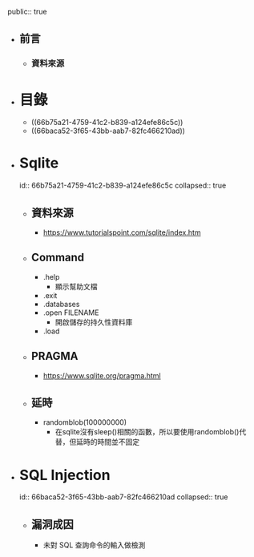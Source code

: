 public:: true

- ## 前言
	- ### 資料來源
- # 目錄
	- ((66b75a21-4759-41c2-b839-a124efe86c5c))
	- ((66baca52-3f65-43bb-aab7-82fc466210ad))
- # Sqlite
  id:: 66b75a21-4759-41c2-b839-a124efe86c5c
  collapsed:: true
	- ## 資料來源
		- https://www.tutorialspoint.com/sqlite/index.htm
	- ## Command
		- .help
			- 顯示幫助文檔
		- .exit
		- .databases
		- .open FILENAME
			- 開啟儲存的持久性資料庫
		- .load
	- ## PRAGMA
		- https://www.sqlite.org/pragma.html
	- ## 延時
		- randomblob(100000000)
			- 在sqlite沒有sleep()相關的函數，所以要使用randomblob()代替，但延時的時間並不固定
- # SQL Injection
  id:: 66baca52-3f65-43bb-aab7-82fc466210ad
  collapsed:: true
	- ## 漏洞成因
		- 未對 SQL 查詢命令的輸入做檢測